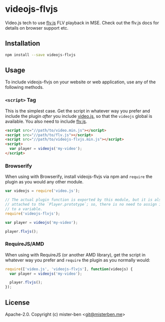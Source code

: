 # videojs-flvjs

Video.js tech to use [flv.js](https://github.com/Bilibili/flv.js) FLV playback in MSE. Check out the flv.js docs for details on browser support etc.

## Installation

```sh
npm install --save videojs-flvjs
```

## Usage

To include videojs-flvjs on your website or web application, use any of the following methods.

### `<script>` Tag

This is the simplest case. Get the script in whatever way you prefer and include the plugin _after_ you include [video.js][videojs], so that the `videojs` global is available. You also need to include [flv.js](https://github.com/Bilibili/flv.js).

```html
<script src="//path/to/video.min.js"></script>
<script src="//path/to/flv.js"></script>
<script src="//path/to/videojs-flvjs.min.js"></script>
<script>
  var player = videojs('my-video');
</script>
```

### Browserify

When using with Browserify, install videojs-flvjs via npm and `require` the plugin as you would any other module.

```js
var videojs = require('video.js');

// The actual plugin function is exported by this module, but it is also
// attached to the `Player.prototype`; so, there is no need to assign it
// to a variable.
require('videojs-flvjs');

var player = videojs('my-video');

player.flvjs();
```

### RequireJS/AMD

When using with RequireJS (or another AMD library), get the script in whatever way you prefer and `require` the plugin as you normally would:

```js
require(['video.js', 'videojs-flvjs'], function(videojs) {
  var player = videojs('my-video');

  player.flvjs();
});
```

## License

Apache-2.0. Copyright (c) mister-ben &lt;git@misterben.me&gt;


[videojs]: http://videojs.com/
